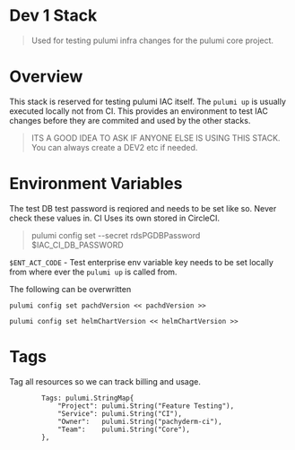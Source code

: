 # Dev 1 Stack

> Used for testing pulumi infra changes for the pulumi core project.

# Overview

This stack is reserved for testing pulumi IAC itself. The `pulumi up` is usually executed locally not from CI. This provides an environment to test IAC changes before they are commited and used by the other stacks. 

> ITS A GOOD IDEA TO ASK IF ANYONE ELSE IS USING THIS STACK. You can always create a DEV2 etc if needed.

# Environment Variables

The test DB test password is reqiored and needs to be set like so. Never check these values in. CI Uses its own stored in CircleCI.

> pulumi config set --secret rdsPGDBPassword $IAC_CI_DB_PASSWORD

`$ENT_ACT_CODE` - Test enterprise env variable key needs to be set locally from where ever the `pulumi up` is called from. 

The following can be overwritten 

`pulumi config set pachdVersion << pachdVersion >>`

`pulumi config set helmChartVersion << helmChartVersion >>`

# Tags

Tag all resources so we can track billing and usage.

```
		Tags: pulumi.StringMap{
			"Project": pulumi.String("Feature Testing"),
			"Service": pulumi.String("CI"),
			"Owner":   pulumi.String("pachyderm-ci"),
			"Team":    pulumi.String("Core"),
		},
```